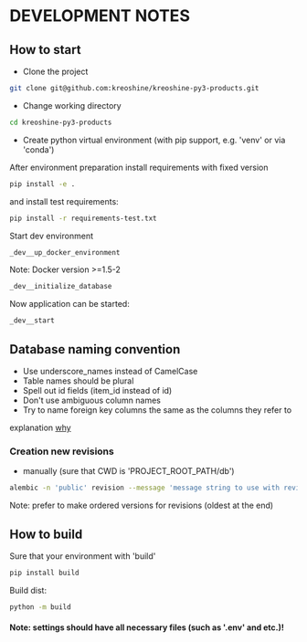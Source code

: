 # DEVELOPMENT NOTES

## How to start

- Clone the project
```bash
git clone git@github.com:kreoshine/kreoshine-py3-products.git
```

- Change working directory
```bash
cd kreoshine-py3-products
```

- Create python virtual environment (with pip support, e.g. 'venv' or via 'conda')

After environment preparation install requirements with fixed version
``` bash
pip install -e .
```
and install test requirements:
``` bash
pip install -r requirements-test.txt
```

Start dev environment
``` bash
_dev__up_docker_environment
```
Note: Docker version >=1.5-2

``` bash
_dev__initialize_database
```

Now application can be started:
``` bash
_dev__start
```

## Database naming convention
- Use underscore_names instead of CamelCase
- Table names should be plural
- Spell out id fields (item_id instead of id)
- Don't use ambiguous column names
- Try to name foreign key columns the same as the columns they refer to

explanation [why](https://dev.to/ovid/database-naming-standards-2061)

### Creation new revisions
- manually (sure that CWD is 'PROJECT_ROOT_PATH/db')
```bash
alembic -n 'public' revision --message 'message string to use with revision'
```
Note: prefer to make ordered versions for revisions (oldest at the end)

## How to build

Sure that your environment with 'build'
``` bash
pip install build
```

Build dist:
``` bash
python -m build
```

#### Note: settings should have all necessary files (such as '.env' and etc.)!